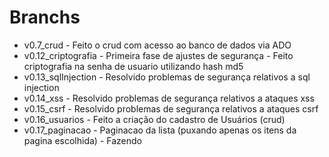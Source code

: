 Branchs
=======
- v0.7_crud - Feito o crud com acesso ao banco de dados via ADO
- v0.12_criptografia - Primeira fase de ajustes de segurança - Feito criptografia na senha de usuario utilizando hash md5
- v0.13_sqlInjection - Resolvido problemas de segurança relativos a sql injection
- v0.14_xss - Resolvido problemas de segurança relativos a ataques xss
- v0.15_csrf - Resolvido problemas de segurança relativos a ataques csrf
- v0.16_usuarios - Feito a criação do cadastro de Usuários (crud)
- v0.17_paginacao - Paginacao da lista (puxando apenas os itens da pagina escolhida) - Fazendo